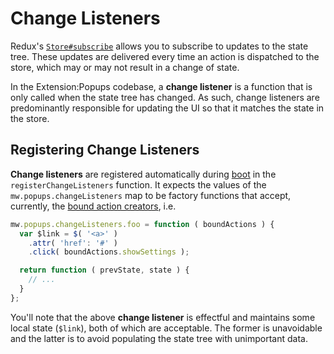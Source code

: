 # Change Listeners

Redux's [`Store#subscribe`](http://redux.js.org/docs/api/Store.html#subscribe)
allows you to subscribe to updates to the state tree. These updates are
delivered every time an action is dispatched to the store, which may or may not
result in a change of state.

In the Extension:Popups codebase, a **change listener** is a function that is
only called when the state tree has changed. As such, change listeners are
predominantly responsible for updating the UI so that it matches the state in
the store.

## Registering Change Listeners

**Change listeners** are registered automatically during
[boot](./resources/ext.popups/boot.js) in the `registerChangeListeners`
function. It expects the values of the `mw.popups.changeListeners` map to be
factory functions that accept, currently, the [bound action
creators](http://redux.js.org/docs/api/bindActionCreators.html), i.e.

```javascript
mw.popups.changeListeners.foo = function ( boundActions ) {
  var $link = $( '<a>' )
    .attr( 'href': '#' )
    .click( boundActions.showSettings );

  return function ( prevState, state ) {
    // ...
  }
};
```

You'll note that the above **change listener** is effectful and maintains some
local state (`$link`), both of which are acceptable. The former is unavoidable
and the latter is to avoid populating the state tree with unimportant data.

